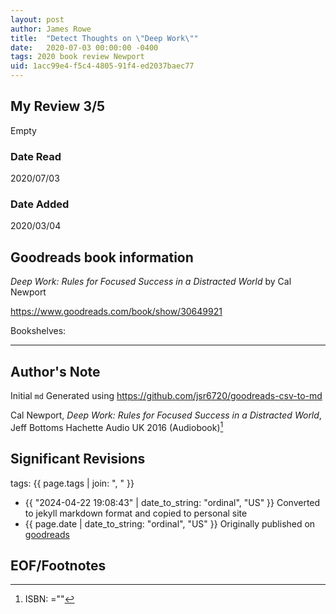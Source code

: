 ```yaml
---
layout: post
author: James Rowe
title:  "Detect Thoughts on \"Deep Work\""
date:   2020-07-03 00:00:00 -0400
tags: 2020 book review Newport 
uid: 1acc99e4-f5c4-4805-91f4-ed2037baec77
---
```




## My Review 3/5

Empty

### Date Read
2020/07/03

### Date Added
2020/03/04

## Goodreads book information

*Deep Work: Rules for Focused Success in a Distracted World* by Cal Newport

https://www.goodreads.com/book/show/30649921

Bookshelves: 

---

## Author's Note

Initial `md` Generated using https://github.com/jsr6720/goodreads-csv-to-md

Cal Newport, *Deep Work: Rules for Focused Success in a Distracted World*, Jeff Bottoms Hachette Audio UK 2016 (Audiobook)[^1]

## Significant Revisions

tags: {{ page.tags | join: ", " }} <!-- todo move this somewhere -->

- {{ "2024-04-22 19:08:43" | date_to_string: "ordinal", "US" }} Converted to jekyll markdown format and copied to personal site
- {{ page.date | date_to_string: "ordinal", "US" }} Originally published on [goodreads](https://www.goodreads.com)

## EOF/Footnotes

[^1]: ISBN: =""